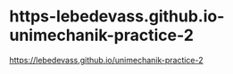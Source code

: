 # https-lebedevass.github.io-unimechanik-practice-2
https://lebedevass.github.io/unimechanik-practice-2
